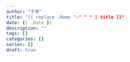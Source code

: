 ```yaml
---
author: "于贵"
title: "{{ replace .Name "-" " " | title }}"
date: {{ .Date }}
description: ""
tags: []
categories: []
series: []
draft: true
---
```


